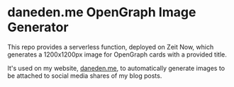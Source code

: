 # daneden.me OpenGraph Image Generator

This repo provides a serverless function, deployed on Zeit Now, which generates a 1200x1200px image for OpenGraph cards with a provided title.

It's used on my website, [daneden.me](https://daneden.me), to automatically generate images to be attached to social media shares of my blog posts.
